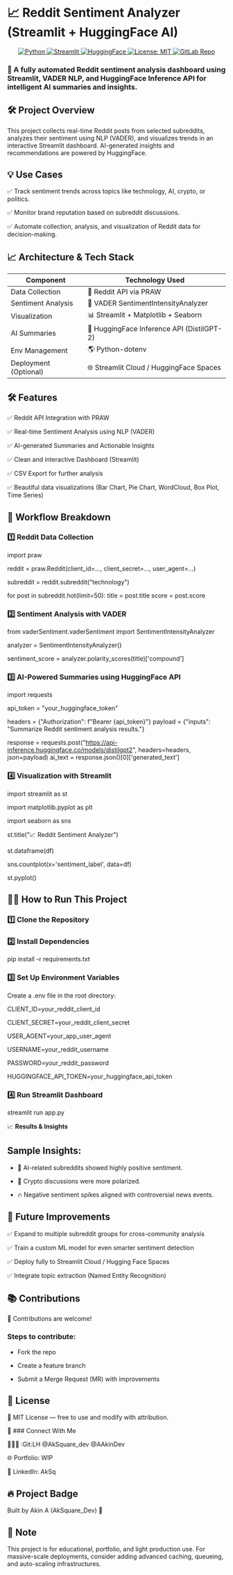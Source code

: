 # 📈 **Reddit Sentiment Analyzer (Streamlit + HuggingFace AI)**
<p align="center"> <a href="https://www.python.org/"> <img alt="Python" src="https://img.shields.io/badge/Python-3.9%2B-blue.svg"> </a> <a href="https://streamlit.io/"> <img alt="Streamlit" src="https://img.shields.io/badge/Streamlit-Enabled-brightgreen.svg"> </a> <a href="https://huggingface.co/models/distilgpt2"> <img alt="HuggingFace" src="https://img.shields.io/badge/HuggingFace-DistilGPT2-orange.svg"> </a> <a href="https://opensource.org/licenses/MIT"> <img alt="License: MIT" src="https://img.shields.io/badge/License-MIT-yellow.svg"> </a> <a href="https://gitlab.com/AkSquare_dev/reddit-sentiment-analysis2"> <img alt="GitLab Repo" src="https://img.shields.io/badge/GitLab-Repo-orange.svg"> </a> </p>

### 🚀 A fully automated Reddit sentiment analysis dashboard using Streamlit, VADER NLP, and HuggingFace Inference API for intelligent AI summaries and insights.

## 🛠️ **Project Overview**
This project collects real-time Reddit posts from selected subreddits, analyzes their sentiment using NLP (VADER), and visualizes trends in an interactive Streamlit dashboard. AI-generated insights and recommendations are powered by HuggingFace.

## 💡 **Use Cases**
✅ Track sentiment trends across topics like technology, AI, crypto, or politics.  

✅ Monitor brand reputation based on subreddit discussions.

✅ Automate collection, analysis, and visualization of Reddit data for decision-making.

## 📈 Architecture & Tech Stack

| Component              | Technology Used                                         |
|------------------------|---------------------------------------------------------|
| Data Collection        | 🔗 Reddit API via PRAW                                  |
| Sentiment Analysis     | 🧠 VADER SentimentIntensityAnalyzer                     |
| Visualization          | 📊 Streamlit + Matplotlib + Seaborn                     |
| AI Summaries           | 🤖 HuggingFace Inference API (DistilGPT-2)              |
| Env Management         | 🌎 Python-dotenv                                        |
| Deployment (Optional)  | 🌐 Streamlit Cloud / HuggingFace Spaces                 |


## 🛠️ **Features**
✅ Reddit API Integration with PRAW

✅ Real-time Sentiment Analysis using NLP (VADER)

✅ AI-generated Summaries and Actionable Insights

✅ Clean and interactive Dashboard (Streamlit)

✅ CSV Export for further analysis

✅ Beautiful data visualizations (Bar Chart, Pie Chart, WordCloud, Box Plot, Time Series)

## 🔄 **Workflow Breakdown**

### 1️⃣ **Reddit Data Collection**

import praw

reddit = praw.Reddit(client_id=..., client_secret=..., user_agent=...)

subreddit = reddit.subreddit("technology")

for post in subreddit.hot(limit=50):
    title = post.title
    score = post.score


### 2️⃣ **Sentiment Analysis with VADER**

from vaderSentiment.vaderSentiment import SentimentIntensityAnalyzer

analyzer = SentimentIntensityAnalyzer()

sentiment_score = analyzer.polarity_scores(title)['compound']

### 3️⃣ AI-Powered Summaries using HuggingFace API

import requests

api_token = "your_huggingface_token"

headers = {"Authorization": f"Bearer {api_token}"}
payload = {"inputs": "Summarize Reddit sentiment analysis results."}

response = requests.post("https://api-inference.huggingface.co/models/distilgpt2", headers=headers, json=payload)
ai_text = response.json()[0]['generated_text']

### 4️⃣ **Visualization with Streamlit**

import streamlit as st

import matplotlib.pyplot as plt

import seaborn as sns

st.title("📈 Reddit Sentiment Analyzer")

st.dataframe(df)

sns.countplot(x='sentiment_label', data=df)

st.pyplot()

## 👨‍💻 How to Run This Project

### 1️⃣ Clone the Repository

### 2️⃣ Install Dependencies

pip install -r requirements.txt

### 3️⃣ Set Up Environment Variables

Create a .env file in the root directory:

CLIENT_ID=your_reddit_client_id

CLIENT_SECRET=your_reddit_client_secret

USER_AGENT=your_app_user_agent

USERNAME=your_reddit_username

PASSWORD=your_reddit_password

HUGGINGFACE_API_TOKEN=your_huggingface_api_token

### 4️⃣ Run Streamlit Dashboard

streamlit run app.py

📈 **Results & Insights**

## Sample Insights:

- 🚀 AI-related subreddits showed highly positive sentiment.

- 💬 Crypto discussions were more polarized.

- 🔥 Negative sentiment spikes aligned with controversial news events.


## 💪 Future Improvements

✅ Expand to multiple subreddit groups for cross-community analysis

✅ Train a custom ML model for even smarter sentiment detection

✅ Deploy fully to Streamlit Cloud / Hugging Face Spaces

✅ Integrate topic extraction (Named Entity Recognition)

## 📚 Contributions

👥 Contributions are welcome!

### Steps to contribute:

- Fork the repo

- Create a feature branch 

- Submit a Merge Request (MR) with improvements

## 💎 License

📜 MIT License — free to use and modify with attribution.

📱 ### Connect With Me

👨🏽‍💻 :Git:LH @AkSquare_dev @AAkinDev 

🌐 Portfolio: WIP

👤 LinkedIn: AkSq 

## 🔥 Project Badge

Built by Akin A (AkSquare_Dev) 🚀

## 📌 Note

This project is for educational, portfolio, and light production use. For massive-scale deployments, consider adding advanced caching, queueing, and auto-scaling infrastructures.


